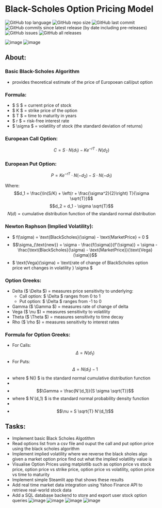 # Black-Scholes Option Pricing Model
![GitHub top language](https://img.shields.io/github/languages/top/T-KALV/Black-Scholes-Model?style=plastic)
![GitHub repo size](https://img.shields.io/github/repo-size/T-KALV/Black-Scholes-Model?style=plastic)
![GitHub last commit](https://img.shields.io/github/last-commit/T-KALV/Black-Scholes-Model?style=plastic)
![GitHub commits since latest release (by date including pre-releases)](https://img.shields.io/github/commits-since/T-KALV/Black-Scholes-Model/latest?include_prereleases&style=plastic)
![GitHub issues](https://img.shields.io/github/issues/T-KALV/Black-Scholes-Model?style=plastic)
![GitHub all releases](https://img.shields.io/github/downloads/T-KALV/Black-Scholes-Model/total?style=plastic)


![image](https://github.com/user-attachments/assets/cf4c797e-c477-4ee9-a5a9-4346052da3eb)
![image](https://github.com/user-attachments/assets/763318df-982b-4887-9c19-6d76895ddd22)

<!---
![Screenshot From 2025-04-27 12-48-55](https://github.com/user-attachments/assets/9c020d1d-db49-4313-ad25-a907d2720bff)
--->
## About:

### Basic Black-Scholes Algorithm
- provides theoretical estimate of the price of Europoean call/put option

### Formula:
- $ S $ = current price of stock
- $ K $ = strike price of the option
- $ T $ = time to maturity in years
- $ r $ = risk-free interest rate
- $ \sigma $ = volatility of stock (the standard deviation of returns)

### European Call Option:
$$C = S \cdot N(d_1) - K e^{-rT} \cdot N(d_2)$$

### European Put Option:
$$P = K e^{-rT} \cdot N(-d_2) - S \cdot N(-d_1)$$

Where:
$$d_1 = \frac{\ln(S/K) + \left(r + \frac{\sigma^2}{2}\right) T}{\sigma \sqrt{T}}$$
$$d_2 = d_1 - \sigma \sqrt{T}$$
$$N(d) = \text{cumulative distribution function of the standard normal distribution}$$

### Newton Raphson (Implied Volatility):
- $ f(\sigma) = \text{BlackScholes}(\sigma) - \text{MarketPrice} = 0 $
- $$\sigma_{\text{new}} = \sigma - \frac{f(\sigma)}{f'(\sigma)} = \sigma - \frac{\text{BlackScholes}(\sigma) - \text{MarketPrice}}{\text{Vega}(\sigma)}$$
- $ \text{Vega}(\sigma) = \text{rate of change of BlackScholes option price wrt changes in volatility } \sigma $

### Option Greeks:
- Delta ($ \Delta $) = measures price sensitivity to underlying:
  - Call option: $ \Delta $ ranges from 0 to 1
  - Put option: $ \Delta $ ranges from -1 to 0
- Gamma ($ \Gamma $) = measures rate of change of delta
- Vega ($ \nu $) = measures sensitivity to volatility
- Theta ($ \Theta $) = measures sensitivity to time decay
- Rho ($ \rho $) = measures sensitivity to interest rates

### Formula for Option Greeks:
- For Calls: 
  $$\Delta = N(d_1)$$
- For Puts: 
  $$\Delta = N(d_1) - 1$$
- where $ N() $ is the standard normal cumulative distribution function
- 
- $$\Gamma = \frac{N'(d_1)}{S \sigma \sqrt{T}}$$
- where $ N'(d_1) $ is the standard normal probability density function
- 
- $$\nu = S \sqrt{T} N'(d_1)$$


## Tasks:
- Implement basic Black Scholes Algotithm
- Read options list from a csv file and ouput the call and put option price using the black scholes algorithm
- Implement implied volatility where we reverse the black sholes algo given a market option price find out what the implied volatility value is
- Visualise Option Prices using matplotlib such as option price vs stock price, option price vs strike price, option price vs volatility, option price vs time to maturity
- Implement simple Steamlit app that shows these results
- Add real time market data integration using Yahoo Finance API to retrieve real-world stock data 
- Add a SQL database backend to store and export user stock option queries
![image](https://github.com/user-attachments/assets/73aded7a-ba87-4cd7-8edc-9c3499a6425a)
![image](https://github.com/user-attachments/assets/ce9aab0f-b049-4449-9b6b-4f9d692dca9d)
![image](https://github.com/user-attachments/assets/444c0a2f-5a10-4e62-aaed-e04f3512d56e)
![image](https://github.com/user-attachments/assets/e8fcc01a-e663-4385-bc83-9ee4b2ed45c7)
